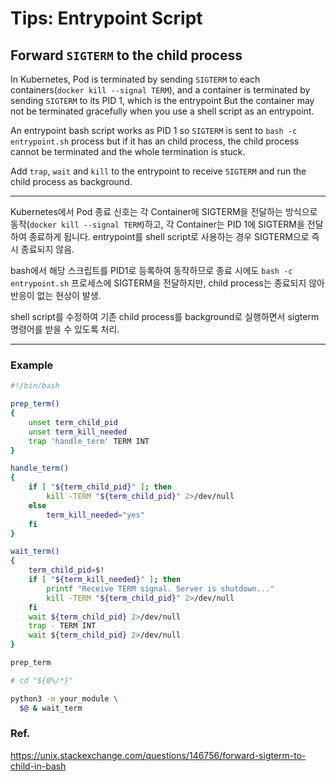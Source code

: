 # Tips: Entrypoint Script

## Forward `SIGTERM` to the child process

In Kubernetes, Pod is terminated by sending `SIGTERM` to each containers(`docker kill --signal TERM`),
and a container is terminated by sending `SIGTERM` to its PID 1, which is the entrypoint
But the container may not be terminated gracefully when you use a shell script as an entrypoint.

An entrypoint bash script works as PID 1 so `SIGTERM` is sent to `bash -c entrypoint.sh` process but
if it has an child process, the child process cannot be terminated and the whole termination is stuck.

Add `trap`, `wait` and `kill` to the entrypoint to receive `SIGTERM` and run the child process as background.

---

Kubernetes에서 Pod 종료 신호는 각 Container에 SIGTERM을 전달하는 방식으로 동작(`docker kill --signal TERM`)하고,
각 Container는 PID 1에 SIGTERM을 전달하여 종료하게 됩니다.
entrypoint를 shell script로 사용하는 경우 SIGTERM으로 즉시 종료되지 않음. 

bash에서 해당 스크립트를 PID1로 등록하여 동작하므로
종료 시에도 `bash -c entrypoint.sh` 프로세스에 SIGTERM을 전달하지만,
child process는 종료되지 않아 반응이 없는 현상이 발생.

shell script를 수정하여 기존 child process를 background로 실행하면서
sigterm 명령어를 받을 수 있도록 처리.

---

### Example

```bash
#!/bin/bash

prep_term()
{
    unset term_child_pid
    unset term_kill_needed
    trap 'handle_term' TERM INT
}

handle_term()
{
    if [ "${term_child_pid}" ]; then
        kill -TERM "${term_child_pid}" 2>/dev/null
    else
        term_kill_needed="yes"
    fi
}

wait_term()
{
    term_child_pid=$!
    if [ "${term_kill_needed}" ]; then
        printf "Receive TERM signal. Server is shutdown..."
        kill -TERM "${term_child_pid}" 2>/dev/null 
    fi
    wait ${term_child_pid} 2>/dev/null
    trap - TERM INT
    wait ${term_child_pid} 2>/dev/null
}

prep_term

# cd "${0%/*}"

python3 -m your_module \
  $@ & wait_term

```

### Ref.

https://unix.stackexchange.com/questions/146756/forward-sigterm-to-child-in-bash
